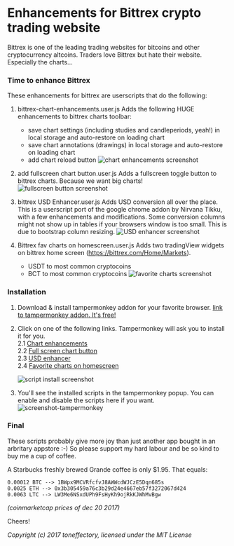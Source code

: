 # Enhancements for Bittrex crypto trading website
Bittrex is one of the leading trading websites for bitcoins and other cryptocurrency altcoins.
Traders love Bittrex but hate their website. Especially the charts...

### Time to enhance Bittrex
These enhancements for bittrex are userscripts that do the following:

1. bittrex-chart-enhancements.user.js
    Adds the following HUGE enhancements to bittrex charts toolbar:
    * save chart settings (including studies and candleperiods, yeah!) in local storage and auto-restore on loading chart
    * save chart annotations (drawings) in local storage and auto-restore on loading chart
    * add chart reload button
    ![chart enhancements screenshot](https://github.com/toneffectory/Bittrex-Enhancements/raw/master/screenshots/screenshot-chart-enhancements.png "screenshot-chart-enhancements")


2. add fullscreen chart button.user.js
    Adds a fullscreen toggle button to bittrex charts. Because we want big charts!
    ![fullscreen button screenshot](https://github.com/toneffectory/Bittrex-Enhancements/raw/master/screenshots/screenshot-fullscreen-chart.png "screenshot-fullscreen-chart")


3. bittrex USD Enhancer.user.js
    Adds USD conversion all over the place. This is a userscript port of the google chrome addon by Nirvana Tikku, with a few enhancements and modifications.
    Some conversion columns might not show up in tables if your browsers window is too small. This is due to bootstrap column resizing.
    ![USD enhancer screenshot](https://github.com/toneffectory/Bittrex-Enhancements/raw/master/screenshots/screenshot-usd-enhancer.png "screenshot-usd-enhancer")


4. Bittrex fav charts on homescreen.user.js
    Adds two tradingView widgets on bittrex home screen (<a href="https://bittrex.com/Home/Markets" target="_blank">https://bittrex.com/Home/Markets</a>).
      * USDT to most common cryptocoins
      * BCT to most common cryptocoins
    ![favorite charts screenshot](https://github.com/toneffectory/Bittrex-Enhancements/raw/master/screenshots/screenshot-fav-charts-on-homescreen.png "screenshot-fav-charts-on-homescreen")


### Installation
1. Download & install tampermonkey addon for your favorite browser.
 <a href="https://tampermonkey.net/" target="_blank">link to tampermonkey addon. It's free!</a>
 
2. Click on one of the following links. Tampermonkey will ask you to install it for you.  
2.1 <a href="https://github.com/toneffectory/Bittrex-Enhancements/raw/master/bittrex-chart-enhancements.user.js" target="_blank">Chart enhancements</a>  
2.2 <a href="https://github.com/toneffectory/Bittrex-Enhancements/raw/master/add%20fullscreen%20chart%20button.user.js" target="_blank">Full screen chart button</a>  
2.3 <a href="https://github.com/toneffectory/Bittrex-Enhancements/raw/master/bittrex%20USD%20Enhancer.user.js" target="_blank">USD enhancer</a>  
2.4 <a href="https://github.com/toneffectory/Bittrex-Enhancements/raw/master/Bittrex%20fav%20charts%20on%20homescreen.user.js" target="_blank">Favorite charts on homescreen</a>  

    ![script install screenshot](https://github.com/toneffectory/Bittrex-Enhancements/raw/master/screenshots/screenshot-install-script.png "screenshot-install-script")

3. You'll see the installed scripts in the tampermonkey popup. You can enable and disable the scripts here if you want.  
 ![screenshot-tampermonkey](https://github.com/toneffectory/Bittrex-Enhancements/raw/master/screenshots/screenshot-tampermonkey.png "screenshot-tampermonkey")


### Final
These scripts probably give more joy than just another app bought in an arbritary appstore :-)
So please support my hard labour and be so kind to buy me a cup of coffee.

A Starbucks freshly brewed Grande coffee is only $1.95. That equals:
```
0.00012 BTC --> 1BWpx9MCVRfcfvJ8AWWcdWJCzE5Dqn685s
0.0025 ETH --> 0x3b305459a76c3b29d24e4667eb57f3272067d424
0.0063 LTC --> LW3Me6NSxdUPh9FsHyKh9ojRkKJWhMvBgw
```
*(coinmarketcap prices of dec 20 2017)*

Cheers!

*Copyright (c) 2017 toneffectory, licensed under the MIT License*
